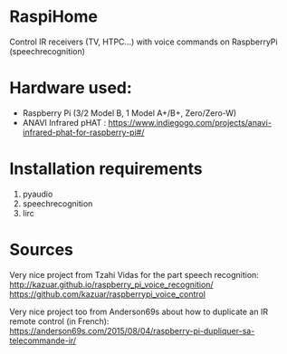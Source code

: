 # RaspiHome
Control IR receivers (TV, HTPC...) with voice commands on RaspberryPi (speechrecognition)

# Hardware used:

- Raspberry Pi (3/2 Model B, 1 Model A+/B+, Zero/Zero-W)
- ANAVI Infrared pHAT : https://www.indiegogo.com/projects/anavi-infrared-phat-for-raspberry-pi#/

# Installation requirements

1. pyaudio
2. speechrecognition
3. lirc

# Sources

Very nice project from Tzahi Vidas for the part speech recognition:
http://kazuar.github.io/raspberry_pi_voice_recognition/
https://github.com/kazuar/raspberrypi_voice_control

Very nice project too from Anderson69s about how to duplicate an IR remote control (in French):
https://anderson69s.com/2015/08/04/raspberry-pi-dupliquer-sa-telecommande-ir/
